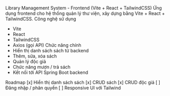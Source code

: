 Library Management System - Frontend (Vite + React + TailwindCSS)
Ứng dụng frontend cho hệ thống quản lý thư viện, xây dựng bằng Vite + React + TailwindCSS.
Công nghệ sử dụng
- Vite
- React
- TailwindCSS
- Axios (gọi API)
Chức năng chính
- Hiển thị danh sách sách từ backend
- Thêm, sửa, xóa sách
- Quản lý độc giả
- Chức năng mượn / trả sách
- Kết nối tới API Spring Boot backend

Roadmap
[x] Hiển thị danh sách sách
[x] CRUD sách
[x] CRUD độc giả
[ ] Đăng nhập / phân quyền
[ ] Responsive UI với Tailwind
